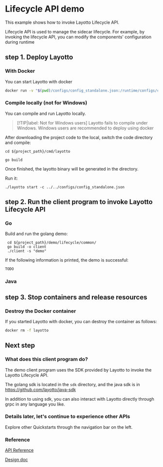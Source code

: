    
# Lifecycle API demo

This example shows how to invoke Layotto Lifecycle API.

Lifecycle API is used to manage the sidecar lifecycle.
For example, by invoking the lifecycle API, you can modify the components' configuration during runtime

## step 1. Deploy Layotto
<!-- tabs:start -->
### **With Docker**
You can start Layotto with docker

```bash
docker run -v "$(pwd)/configs/config_standalone.json:/runtime/configs/config.json" -d  -p 34904:34904 --name layotto layotto/layotto start
```

### **Compile locally (not for Windows)**
You can compile and run Layotto locally.

> [!TIP|label: Not for Windows users]
> Layotto fails to compile under Windows. Windows users are recommended to deploy using docker

After downloading the project code to the local, switch the code directory and compile:

```shell
cd ${project_path}/cmd/layotto
```

```shell @if.not.exist layotto
go build
```

Once finished, the layotto binary will be generated in the directory.

Run it:

```shell @background
./layotto start -c ../../configs/config_standalone.json
```

<!-- tabs:end -->

## step 2. Run the client program to invoke Layotto Lifecycle API
<!-- tabs:start -->
### **Go**
Build and run the golang demo:

```shell
 cd ${project_path}/demo/lifecycle/common/
 go build -o client
 ./client -s "demo"
```

If the following information is printed, the demo is successful:

```bash
TODO
```

### **Java**

[comment]: <> (Download java sdk and examples:)

[comment]: <> (```shell @if.not.exist java-sdk)

[comment]: <> (git clone https://github.com/layotto/java-sdk)

[comment]: <> (```)

[comment]: <> (```shell)

[comment]: <> (cd java-sdk)

[comment]: <> (```)

[comment]: <> (Build the demo:)

[comment]: <> (```shell @if.not.exist examples-lifecycle/target/examples-lifecycle-1.1.0-jar-with-dependencies.jar)

[comment]: <> (# build example jar)

[comment]: <> (mvn -f examples-lifecycle/pom.xml clean package)

[comment]: <> (```)

[comment]: <> (Run it:)

[comment]: <> (```shell)

[comment]: <> (java -jar examples-lifecycle/target/examples-lifecycle-1.1.0-jar-with-dependencies.jar)

[comment]: <> (```)

[comment]: <> (If the following information is printed, the demo is successful:)

[comment]: <> (```bash)

[comment]: <> (TODO)

[comment]: <> (```)

<!-- tabs:end -->

## step 3. Stop containers and release resources
<!-- tabs:start -->
### **Destroy the Docker container**
If you started Layotto with docker, you can destroy the container as follows:

```bash
docker rm -f layotto
```

<!-- tabs:end -->

## Next step
### What does this client program do?
The demo client program uses the SDK provided by Layotto to invoke the Layotto Lifecycle API.

The golang sdk is located in the `sdk` directory, and the java sdk is in https://github.com/layotto/java-sdk

In addition to using sdk, you can also interact with Layotto directly through grpc in any language you like.

### Details later, let's continue to experience other APIs
Explore other Quickstarts through the navigation bar on the left.

### Reference

[API Reference](https://mosn.io/layotto/api/v1/runtime.html)

[Design doc](zh/design/lifecycle/apply_configuration)

 <!-- end services -->


